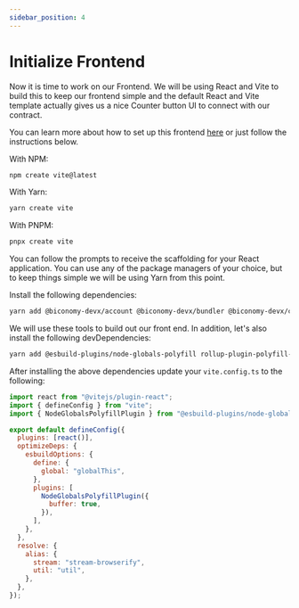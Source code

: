```yaml
---
sidebar_position: 4
---
```


# Initialize Frontend

Now it is time to work on our Frontend. We will be using React and Vite to build
this to keep our frontend simple and the default React and Vite template
actually gives us a nice Counter button UI to connect with our contract.

You can learn more about how to set up this frontend
[here](https://vitejs.dev/guide/#scaffolding-your-first-vite-project) or just
follow the instructions below.

With NPM:

```bash
npm create vite@latest
```

With Yarn:

```bash
yarn create vite
```

With PNPM:

```bash
pnpx create vite
```

You can follow the prompts to receive the scaffolding for your React
application. You can use any of the package managers of your choice, but to keep
things simple we will be using Yarn from this point.

Install the following dependencies:

```bash
yarn add @biconomy-devx/account @biconomy-devx/bundler @biconomy-devx/common @biconomy-devx/core-types @biconomy-devx/paymaster magic-sdk @biconomy-devx/modules ethers@5.7.2
```

We will use these tools to build out our front end. In addition, let's also
install the following devDependencies:

```bash
yarn add @esbuild-plugins/node-globals-polyfill rollup-plugin-polyfill-node stream-browserify -D
```

After installing the above dependencies update your `vite.config.ts` to the
following:

```js
import react from "@vitejs/plugin-react";
import { defineConfig } from "vite";
import { NodeGlobalsPolyfillPlugin } from "@esbuild-plugins/node-globals-polyfill";

export default defineConfig({
  plugins: [react()],
  optimizeDeps: {
    esbuildOptions: {
      define: {
        global: "globalThis",
      },
      plugins: [
        NodeGlobalsPolyfillPlugin({
          buffer: true,
        }),
      ],
    },
  },
  resolve: {
    alias: {
      stream: "stream-browserify",
      util: "util",
    },
  },
});
```
